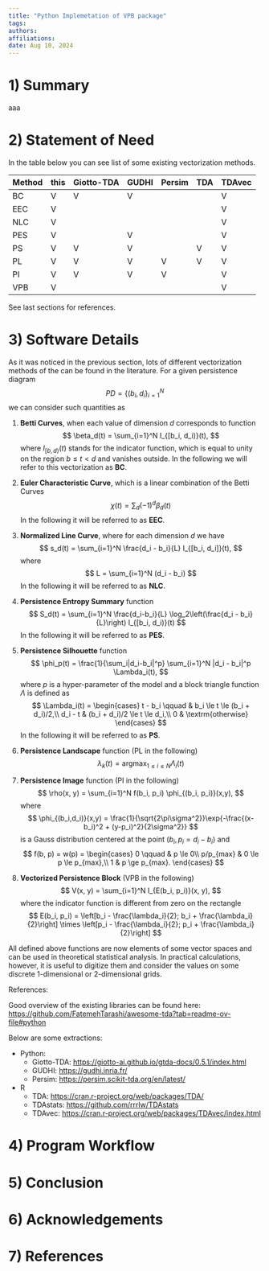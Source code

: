 ```yaml
---
title: "Python Implemetation of VPB package"
tags:
authors:
affiliations:
date: Aug 10, 2024
---
```


# 1) Summary

aaa

# 2) Statement of Need

In the table below you can see list of some existing vectorization methods.

Method | this | Giotto-TDA | GUDHI | Persim | TDA | TDAvec
------- | ---- | --------- | ----- | ------ |  -- | ------
BC     | V     |  V        |  V    |        |     |  V
EEC     | V    |           |       |        |     |  V
NLC    | V    |            |       |        |     |  V
PES    | V    |            | V     |        |     |  V
PS     | V    |  V         | V     |        |  V  |  V
PL     | V    |  V         | V     |   V    |  V  |  V
PI     | V    |  V         | V     |   V    |     |  V
VPB    | V    |            |       |        |     |  V

See last sections for references.

# 3) Software Details

As it was noticed in the previous section, lots of different vectorization methods of the can be found in the literature. For a given persistence diagram
$$
PD = \{(b_i, d_i\}_{i=1}^N
$$
we can consider such quantities as

1) **Betti Curves**, when each value of dimension $d$ corresponds to function
$$
\beta_d(t) = \sum_{i=1}^N I_{[b_i, d_i)}(t),
$$
where $I_{[b,d)}(t)$ stands for the indicator function, which is equal to unity on the region $b\le t<d$ and vanishes outside.
In the following we will refer to this vectorization as **BC**.

2) **Euler Characteristic Curve**, which is a linear combination of the Betti Curves
$$
\chi(t) = \sum_{d} (-1)^d \beta_d(t)
$$
In the following it will be referred to as **EEC**.

3) **Normalized Line Curve**, where for each dimension $d$ we have
$$
s_d(t) = \sum_{i=1}^N \frac{d_i - b_i}{L} I_{[b_i, d_i]}(t),
$$
where
$$
L = \sum_{i=1}^N (d_i - b_i)
$$
In the following it will be referred to as **NLC**.

4) **Persistence Entropy Summary** function
$$
S_d(t) = \sum_{i=1}^N \frac{d_i-b_i}{L} \log_2\left(\frac{d_i - b_i}{L}\right) I_{[b_i, d_i)}(t)
$$
In the following it will be referred to as **PES**.

5) **Persistence Silhouette** function
$$
\phi_p(t) = \frac{1}{\sum_i|d_i-b_i|^p} \sum_{i=1}^N |d_i - b_i|^p \Lambda_i(t),
$$
where $p$ is a hyper-parameter of the model and a block triangle function $\Lambda$ is defined as
$$
\Lambda_i(t) = \begin{cases}
t - b_i \qquad & b_i \le t \le (b_i + d_i)/2,\\
d_i - t & (b_i + d_i)/2 \le t \le d_i,\\
0 & \textrm{otherwise}
\end{cases}
$$
In the following it will be referred to as **PS**.


5) **Persistence Landscape** function (PL in the following)
$$
\lambda_k(t) = \mathrm{arg}\max_{1\le i\le N} \Lambda_i(t)
$$

6) **Persistence Image** function (PI in the following)
$$
\rho(x, y) = \sum_{i=1}^N f(b_i, p_i) \phi_{(b_i, p_i)}(x,y),
$$
where
$$
\phi_{(b_i,d_i)}(x,y) = \frac{1}{\sqrt{2\pi\sigma^2}}\exp{-\frac{(x-b_i)^2 + (y-p_i)^2}{2\sigma^2}}
$$
is a Gauss distribution centered at the point $(b_i, p_i=d_i-b_i)$ and
$$
f(b, p) = w(p) = \begin{cases}
0 \qquad & p \le 0\\
p/p_{max} & 0 \le p \le p_{max},\\
1 & p \ge p_{max}.
\end{cases}
$$

7) **Vectorized Persistence Block** (VPB in the following)
$$
V(x, y) = \sum_{i=1}^N I_{E(b_i, p_i)}(x, y),
$$
where the indicator function is different from zero on the rectangle
$$
E(b_i, p_i) = \left[b_i - \frac{\lambda_i}{2}; b_i + \frac{\lambda_i}{2}\right] \times  \left[p_i - \frac{\lambda_i}{2}; p_i + \frac{\lambda_i}{2}\right]
$$

All defined above functions are now elements of some vector spaces and can be used in theoretical statistical analysis. In practical calculations, however, it is useful to digitize them and consider the values on some discrete 1-dimensional or 2-dimensional grids.



References:

Good overview of the existing libraries can be found here: https://github.com/FatemehTarashi/awesome-tda?tab=readme-ov-file#python

Below are some extractions:
* Python:
    * Giotto-TDA: https://giotto-ai.github.io/gtda-docs/0.5.1/index.html
    * GUDHI: https://gudhi.inria.fr/
    * Persim: https://persim.scikit-tda.org/en/latest/
* R
    * TDA: https://cran.r-project.org/web/packages/TDA/
    * TDAstats: https://github.com/rrrlw/TDAstats
    * TDAvec: https://cran.r-project.org/web/packages/TDAvec/index.html

# 4) Program Workflow

# 5) Conclusion

# 6) Acknowledgements

# 7) References


    
